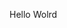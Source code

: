 Hello Wolrd








































































































































































































































































































































































































































































































































































































































































































































































































































































































































































































































































































































































































































































































































































































































































































































































































































































































































































































































































































































































































































































































































































































































































































































































































































































































































































































































































































































































































































































































































































































































































































































































































































































































































































































































































































































































































































































































































































